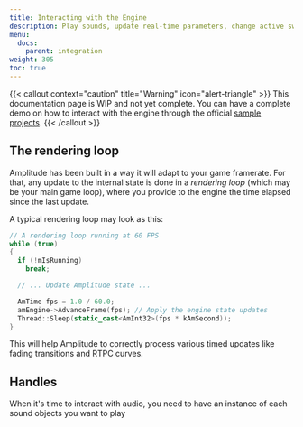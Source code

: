 ```yaml
---
title: Interacting with the Engine
description: Play sounds, update real-time parameters, change active switch states, and more through the Amplitude engine.
menu:
  docs:
    parent: integration
weight: 305
toc: true
---
```


{{< callout context="caution" title="Warning" icon="alert-triangle" >}}
This documentation page is WIP and not yet complete. You can have a complete demo on how to interact with the engine
through the official [sample projects](https://github.com/SparkyStudios/AmplitudeAudioSDK/blob/develop/samples).
{{< /callout >}}

## The rendering loop

Amplitude has been built in a way it will adapt to your game framerate. For that, any update to the internal state is
done in a _rendering loop_ (which may be your main game loop), where you provide to the engine the time elapsed since
the last update.

A typical rendering loop may look as this:

```cpp
// A rendering loop running at 60 FPS
while (true)
{
  if (!mIsRunning)
    break;

  // ... Update Amplitude state ...

  AmTime fps = 1.0 / 60.0;
  amEngine->AdvanceFrame(fps); // Apply the engine state updates
  Thread::Sleep(static_cast<AmInt32>(fps * kAmSecond));
}
```

This will help Amplitude to correctly process various timed updates like fading transitions and RTPC curves.

## Handles

When it's time to interact with audio, you need to have an instance of each sound objects you want to play
